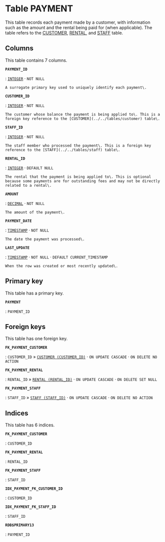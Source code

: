 # Table **PAYMENT**

This table records each payment made by a customer, with information such as the amount and the rental being paid for \(when applicable\)\. The table refers to the [CUSTOMER](../../tables/customer), [RENTAL](../../tables/rental), and [STAFF](../../tables/staff) table\.

## Columns

This table contains 7 columns.

**`PAYMENT_ID`**

:   [`INTEGER`](https://firebirdsql.org/file/documentation/html/en/refdocs/fblangref40/firebird-40-language-reference.html#fblangref40-datatypes-inttypes) · `NOT NULL`

    A surrogate primary key used to uniquely identify each payment\.

**`CUSTOMER_ID`**

:   [`INTEGER`](https://firebirdsql.org/file/documentation/html/en/refdocs/fblangref40/firebird-40-language-reference.html#fblangref40-datatypes-inttypes) · `NOT NULL`

    The customer whose balance the payment is being applied to\. This is a foreign key reference to the [CUSTOMER](../../tables/customer) table\.

**`STAFF_ID`**

:   [`INTEGER`](https://firebirdsql.org/file/documentation/html/en/refdocs/fblangref40/firebird-40-language-reference.html#fblangref40-datatypes-inttypes) · `NOT NULL`

    The staff member who processed the payment\. This is a foreign key reference to the [STAFF](../../tables/staff) table\.

**`RENTAL_ID`**

:   [`INTEGER`](https://firebirdsql.org/file/documentation/html/en/refdocs/fblangref40/firebird-40-language-reference.html#fblangref40-datatypes-inttypes) · `DEFAULT NULL`

    The rental that the payment is being applied to\. This is optional because some payments are for outstanding fees and may not be directly related to a rental\.

**`AMOUNT`**

:   [`DECIMAL`](https://firebirdsql.org/file/documentation/html/en/refdocs/fblangref40/firebird-40-language-reference.html#fblangref40-datatypes-fixedtypes) · `NOT NULL`

    The amount of the payment\.

**`PAYMENT_DATE`**

:   [`TIMESTAMP`](https://firebirdsql.org/file/documentation/html/en/refdocs/fblangref40/firebird-40-language-reference.html#fblangref40-datatypes-datetime) · `NOT NULL`

    The date the payment was processed\.

**`LAST_UPDATE`**

:   [`TIMESTAMP`](https://firebirdsql.org/file/documentation/html/en/refdocs/fblangref40/firebird-40-language-reference.html#fblangref40-datatypes-datetime) · `NOT NULL` · `DEFAULT CURRENT_TIMESTAMP`

    When the row was created or most recently updated\.

## Primary key

This table has a primary key.

**`PAYMENT`**

:   `PAYMENT_ID`

## Foreign keys

This table has one foreign key.

**`FK_PAYMENT_CUSTOMER`**

:   `CUSTOMER_ID` » [`CUSTOMER (CUSTOMER_ID)`](../../tables/customer) · `ON UPDATE CASCADE` · `ON DELETE NO ACTION`

**`FK_PAYMENT_RENTAL`**

:   `RENTAL_ID` » [`RENTAL (RENTAL_ID)`](../../tables/rental) · `ON UPDATE CASCADE` · `ON DELETE SET NULL`

**`FK_PAYMENT_STAFF`**

:   `STAFF_ID` » [`STAFF (STAFF_ID)`](../../tables/staff) · `ON UPDATE CASCADE` · `ON DELETE NO ACTION`

## Indices

This table has 6 indices.

**`FK_PAYMENT_CUSTOMER`**

:   `CUSTOMER_ID`

**`FK_PAYMENT_RENTAL`**

:   `RENTAL_ID`

**`FK_PAYMENT_STAFF`**

:   `STAFF_ID`

**`IDX_PAYMENT_FK_CUSTOMER_ID`**

:   `CUSTOMER_ID`

**`IDX_PAYMENT_FK_STAFF_ID`**

:   `STAFF_ID`

**`RDB$PRIMARY13`**

:   `PAYMENT_ID`
